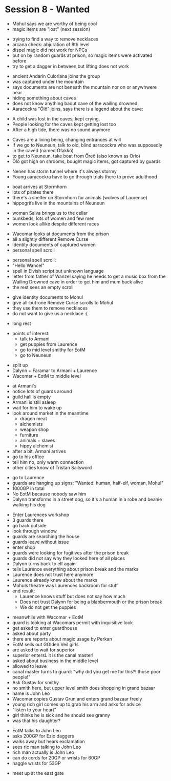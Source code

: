 # Session 8 - Wanted

- Mohul says we are worthy of being cool
- magic items are "lost" (next session)

+ trying to find a way to remove necklaces
+ arcana check: abjuration of 8th level
+ dispel magic did not work for NPCs
+ put on by random guards at prison, so magic items were activated before
+ try to get a dagger in between,but lifting does not work

- ancient Andarin Culoriana joins the group
- was captured under the mountain
- says documents are not beneath the mountain nor on or anywhwere near
- hiding something about caves
- does not know anything baout cave of the wailing drowned
- Aaracockra "Ölö" joins, says there is a legend about the cave:

+ A child was lost in the caves, kept crying.
+ People looking for the caves kept getting lost too
+ After a high tide, there was no sound anymore

- Caves are a living being, changing entrances at will
- If we go to Neuneun, talk to old, blind aaracockra who was supposedly in the caved (named Öfakkö)
- to get to Neuneun, take boat from Öreö (also known as Orio)
- Ölö got high on shrooms, bought magic items, got captured by guards

+ Nenen has storm tunnel where it's always stormy
+ Young aaracockra have to go through trials there to prove adulthood

- boat arrives at Stormhorn
- lots of pirates there
- there's a shelter on Stormhorn for animals (wolves of Laurence)
- hippogrifs live in the mountains of Neuneun

+ woman Salva brings us to the cellar
+ bunkbeds, lots of women and few men
+ women look allike despite different races

- Wacomar looks at documents from the prison
- all a slightly different Remove Curse
- identity documents of captured women
- personal spell scroll

+ personal spell scroll:
+ "Hello Wancel"
+ spell in Elvish script but unknown language
+ letter from father of Wanzel saying he needs to get a music box from the Wailing Drowned cave in order to get him and mum back alive
+ the rest sees an empty scroll

- give identity documents to Mohul
- give all-but-one Remove Curse scrolls to Mohul
- they use them to remove necklaces
- do not want to give us a necklace :(

+ long rest

- points of interest:
    - talk to Armani
    - get puppies from Laurence
    - go to mid level smithy for EotM
    - go to Neuneun

+ split up
+ Dalynn + Faramar to Armani + Laurence
+ Wacomar + EotM to middle level

- at Armani's
- notice lots of guards around
- guild hall is empty
- Armani is still asleep
- wait for him to wake up
- look around market in the meantime
    - dragon meat
    - alchemists
    - weapon shop
    - furniture
    - animals + slaves
    - hippy alchemist
- after a bit, Armani arrives
- go to his office
- tell him no, only warm connection
- other cities know of Tristan Sailsword

+ go to Laurence
+ guards are hanging up signs: "Wanted: human, half-elf, woman, Mohul"
+ 1000GP in total
+ No EotM because nobody saw him
+ Dalynn transforms in a street dog, so it's a human in a robe and beanie walking his dog

- Enter Laurences workshop
- 3 guards there
- go back outside
- look through window
- guards are searching the house
- guards leave without issue
- enter shop
- guards were looking for fugitives after the prison break
- guards did not say why they looked here of all places
- Dalynn turns back to elf again
- tells Laurence everything about prison break and the marks
- Laurence does not trust here anymore
- Laurence already knew about the marks
- Mohuls theatre was Laurences backroom for stuff
- end result:
    - Laurence knows stuff but does not say how much
    - Does not trust Dalynn for being a blabbermouth or the prison break
    - We do not get the puppies


+ meanwhile with Wacomar + EotM
+ guard is looking at Wacomars permit with inquisitive look
+ get asked to enter guardhouse
+ asked about party
+ there are reports about magic usage by Perkan
+ EotM sells out GOlden Veil girls
+ are asked to wait for superior
+ superior entersL it is the canal master!
+ asked about business in the middle level
+ allowed to leave
+ canal master turns to guard: "why did you get me for this?! those poor people!"
+ Ask Gustav for smithy
+ no smith here, but upper level smith does shopping in grand bazaar
+ name is John Leo
+ Wacomar copies Gustav Grun and enters grand bazaar freely
+ young rich girl comes up to grab his arm and asks for advice
+ "listen to your heart"
+ girl thinks he is sick and he should see granny
+ was that his daughter?

- EotM talks to John Leo
- asks 200GP for Ezio daggers
- walks away but hears exclamation
- sees ric man talking to John Leo
- rich man actually is John Leo
- can do cords for 20GP or wrists for 60GP
- haggle wrists for 53GP

+ meet up at the east gate
